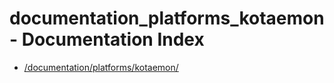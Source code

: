 # documentation_platforms_kotaemon - Documentation Index

- [/documentation/platforms/kotaemon/](./_documentation_platforms_kotaemon_.md)
